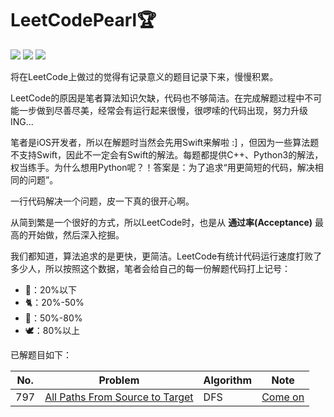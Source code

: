 # LeetCodePearl🏆

![](https://img.shields.io/badge/Player-Chris_Cheung-blue.svg) ![](https://img.shields.io/badge/Language-%20C/C++/Python3/Swift%20-orange.svg) ![](https://img.shields.io/badge/Status-Updating-brightgreen.svg)

将在LeetCode上做过的觉得有记录意义的题目记录下来，慢慢积累。

LeetCode的原因是笔者算法知识欠缺，代码也不够简洁。在完成解题过程中不可能一步做到尽善尽美，经常会有运行起来很慢，很啰嗦的代码出现，努力升级ING...

笔者是iOS开发者，所以在解题时当然会先用Swift来解啦 :] ，但因为一些算法题不支持Swift，因此不一定会有Swift的解法。每题都提供C++、Python3的解法，权当练手。为什么想用Python呢？！答案是：为了追求“用更简短的代码，解决相同的问题”。

一行代码解决一个问题，皮一下真的很开心啊。

从简到繁是一个很好的方式，所以LeetCode时，也是从 **通过率(Acceptance)** 最高的开始做，然后深入挖掘。

我们都知道，算法追求的是更快，更简洁。LeetCode有统计代码运行速度打败了多少人，所以按照这个数据，笔者会给自己的每一份解题代码打上记号：

* 🐌：20%以下
* 🐈：20%-50%
* 🐎：50%-80%
* 🕊️：80%以上

已解题目如下：

| No.  | Problem                                  | Algorithm | Note                                     |
| ---- | ---------------------------------------- | --------- | ---------------------------------------- |
| 797  | [All Paths From Source to Target](https://leetcode.com/problems/all-paths-from-source-to-target/description/) | DFS       | [Come on](https://github.com/objchris/LeetCodePearl/tree/master/797.All%20Paths%20From%20Source%20to%20Target) |


